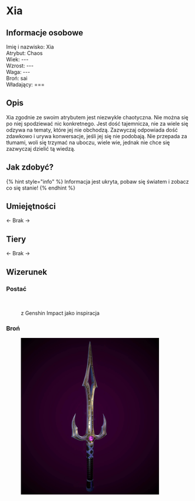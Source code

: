 # Xia

## Informacje osobowe

Imię i nazwisko: Xia\
Atrybut: Chaos\
Wiek: ---\
Wzrost: ---\
Waga: ---\
Broń: sai\
Władający: ===

## Opis

Xia zgodnie ze swoim atrybutem jest niezwykle chaotyczna. Nie można się po niej spodziewać nic konkretnego. Jest dość tajemnicza, nie za wiele się odzywa na tematy, które jej nie obchodzą. Zazwyczaj odpowiada dość zdawkowo i urywa konwersacje, jeśli jej się nie podobają. Nie przepada za tłumami, woli się trzymać na uboczu, wiele wie, jednak nie chce się zazwyczaj dzielić tą wiedzą.

## Jak zdobyć?

{% hint style="info" %}
Informacja jest ukryta, pobaw się światem i zobacz co się stanie!
{% endhint %}

## Umiejętności

<- Brak ->

## Tiery

<- Brak ->

## Wizerunek

### Postać

<figure><img src="../../.gitbook/assets/image (14) (1).png" alt="" width="563"><figcaption><p>z Genshin Impact jako inspiracja</p></figcaption></figure>

### Broń

<figure><img src="../../.gitbook/assets/image (15) (1).png" alt="" width="375"><figcaption></figcaption></figure>
